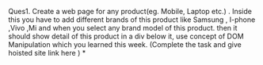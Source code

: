 Ques1. Create a web page for any product(eg. Mobile, Laptop etc.) . 
Inside this you have to add different brands of this product like Samsung ,
I-phone ,Vivo ,Mi and when you select any brand model of this product.
then it should show detail of this product in a div below it, use concept of 
DOM Manipulation which you learned this week. (Complete the task and give hoisted site link here ) *
